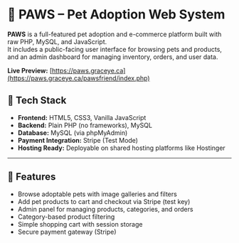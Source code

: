 # 🐾 PAWS – Pet Adoption Web System

**PAWS** is a full-featured pet adoption and e-commerce platform built with raw PHP, MySQL, and JavaScript.  
It includes a public-facing user interface for browsing pets and products, and an admin dashboard for managing inventory, orders, and user data.

**Live Preview:** [https://paws.graceye.ca](https://paws.graceye.ca/pawsfriend/index.php)

## 🔧 Tech Stack

- **Frontend:** HTML5, CSS3, Vanilla JavaScript
- **Backend:** Plain PHP (no frameworks), MySQL
- **Database:** MySQL (via phpMyAdmin)
- **Payment Integration:** Stripe (Test Mode)
- **Hosting Ready:** Deployable on shared hosting platforms like Hostinger

---

## 🚀 Features

- Browse adoptable pets with image galleries and filters
- Add pet products to cart and checkout via Stripe (test key)
- Admin panel for managing products, categories, and orders
- Category-based product filtering
- Simple shopping cart with session storage
- Secure payment gateway (Stripe)
